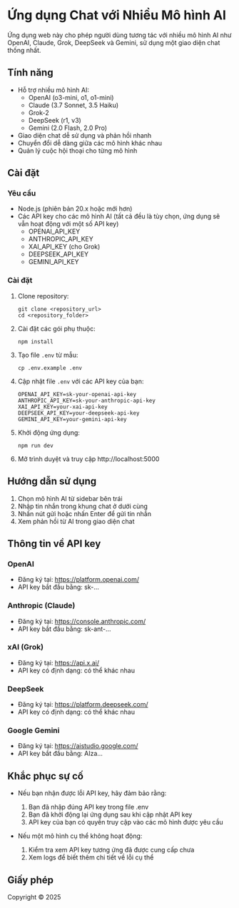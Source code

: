 # Ứng dụng Chat với Nhiều Mô hình AI

Ứng dụng web này cho phép người dùng tương tác với nhiều mô hình AI như OpenAI, Claude, Grok, DeepSeek và Gemini, sử dụng một giao diện chat thống nhất.

## Tính năng

- Hỗ trợ nhiều mô hình AI:
  - OpenAI (o3-mini, o1, o1-mini)
  - Claude (3.7 Sonnet, 3.5 Haiku)
  - Grok-2
  - DeepSeek (r1, v3)
  - Gemini (2.0 Flash, 2.0 Pro)
- Giao diện chat dễ sử dụng và phản hồi nhanh
- Chuyển đổi dễ dàng giữa các mô hình khác nhau
- Quản lý cuộc hội thoại cho từng mô hình

## Cài đặt

### Yêu cầu

- Node.js (phiên bản 20.x hoặc mới hơn)
- Các API key cho các mô hình AI (tất cả đều là tùy chọn, ứng dụng sẽ vẫn hoạt động với một số API key)
  - OPENAI_API_KEY
  - ANTHROPIC_API_KEY
  - XAI_API_KEY (cho Grok)
  - DEEPSEEK_API_KEY
  - GEMINI_API_KEY

### Cài đặt

1. Clone repository:
   ```
   git clone <repository_url>
   cd <repository_folder>
   ```

2. Cài đặt các gói phụ thuộc:
   ```
   npm install
   ```

3. Tạo file `.env` từ mẫu:
   ```
   cp .env.example .env
   ```

4. Cập nhật file `.env` với các API key của bạn:
   ```
   OPENAI_API_KEY=sk-your-openai-api-key
   ANTHROPIC_API_KEY=sk-your-anthropic-api-key
   XAI_API_KEY=your-xai-api-key
   DEEPSEEK_API_KEY=your-deepseek-api-key
   GEMINI_API_KEY=your-gemini-api-key
   ```

5. Khởi động ứng dụng:
   ```
   npm run dev
   ```

6. Mở trình duyệt và truy cập http://localhost:5000

## Hướng dẫn sử dụng

1. Chọn mô hình AI từ sidebar bên trái
2. Nhập tin nhắn trong khung chat ở dưới cùng
3. Nhấn nút gửi hoặc nhấn Enter để gửi tin nhắn
4. Xem phản hồi từ AI trong giao diện chat

## Thông tin về API key

### OpenAI
- Đăng ký tại: https://platform.openai.com/
- API key bắt đầu bằng: sk-...

### Anthropic (Claude)
- Đăng ký tại: https://console.anthropic.com/
- API key bắt đầu bằng: sk-ant-...

### xAI (Grok)
- Đăng ký tại: https://api.x.ai/
- API key có định dạng: có thể khác nhau

### DeepSeek
- Đăng ký tại: https://platform.deepseek.com/
- API key có định dạng: có thể khác nhau

### Google Gemini
- Đăng ký tại: https://aistudio.google.com/
- API key bắt đầu bằng: AIza...

## Khắc phục sự cố

- Nếu bạn nhận được lỗi API key, hãy đảm bảo rằng:
  1. Bạn đã nhập đúng API key trong file .env
  2. Bạn đã khởi động lại ứng dụng sau khi cập nhật API key
  3. API key của bạn có quyền truy cập vào các mô hình được yêu cầu

- Nếu một mô hình cụ thể không hoạt động:
  1. Kiểm tra xem API key tương ứng đã được cung cấp chưa
  2. Xem logs để biết thêm chi tiết về lỗi cụ thể

## Giấy phép

Copyright © 2025